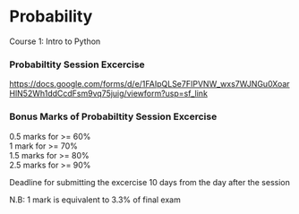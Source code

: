 # Probability
Course 1: Intro to Python

### Probabiltity Session Excercise
https://docs.google.com/forms/d/e/1FAIpQLSe7FIPVNW_wxs7WJNGu0XoarHlN52Wh1ddCcdFsm9vq75juig/viewform?usp=sf_link

### Bonus Marks of Probabiltity Session Excercise

0.5 marks for >= 60%                                                                
1 mark for >= 70%                                                    
1.5 marks for >= 80%                                                                                              
2.5 marks for >= 90%                                                                                      

Deadline for submitting the excercise 10 days from the day after the session

N.B: 1 mark is equivalent to 3.3% of final exam
